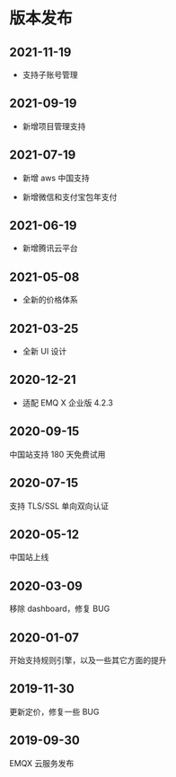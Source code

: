 # 版本发布

## 2021-11-19

* 支持子账号管理

## 2021-09-19 

* 新增项目管理支持

## 2021-07-19 

* 新增 aws 中国支持

* 新增微信和支付宝包年支付

## 2021-06-19
* 新增腾讯云平台 

## 2021-05-08
* 全新的价格体系

## 2021-03-25
* 全新 UI 设计

## 2020-12-21
* 适配 EMQ X 企业版 4.2.3

## 2020-09-15

中国站支持 180 天免费试用

## 2020-07-15

支持 TLS/SSL 单向双向认证

## 2020-05-12

中国站上线

## 2020-03-09

移除 dashboard，修复 BUG

## 2020-01-07

开始支持规则引擎，以及一些其它方面的提升

## 2019-11-30

更新定价，修复一些 BUG

## 2019-09-30

EMQX 云服务发布
